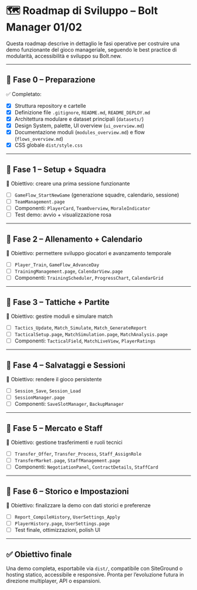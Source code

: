 # 🗺️ Roadmap di Sviluppo – Bolt Manager 01/02

Questa roadmap descrive in dettaglio le fasi operative per costruire una demo funzionante del gioco manageriale, seguendo le best practice di modularità, accessibilità e sviluppo su Bolt.new.

---

## 🔹 Fase 0 – Preparazione
✅ Completato:
- [x] Struttura repository e cartelle
- [x] Definizione file `.gitignore`, `README.md`, `README_DEPLOY.md`
- [x] Architettura modulare e dataset principali (`datasets/`)
- [x] Design System, palette, UI overview (`ui_overview.md`)
- [x] Documentazione moduli (`modules_overview.md`) e flow (`flows_overview.md`)
- [x] CSS globale `dist/style.css`

---

## 🔹 Fase 1 – Setup + Squadra
🎯 Obiettivo: creare una prima sessione funzionante

- [ ] `GameFlow_StartNewGame` (generazione squadre, calendario, sessione)
- [ ] `TeamManagement.page`
- [ ] Componenti: `PlayerCard`, `TeamOverview`, `MoraleIndicator`
- [ ] Test demo: avvio + visualizzazione rosa

---

## 🔹 Fase 2 – Allenamento + Calendario
🎯 Obiettivo: permettere sviluppo giocatori e avanzamento temporale

- [ ] `Player_Train`, `GameFlow_AdvanceDay`
- [ ] `TrainingManagement.page`, `CalendarView.page`
- [ ] Componenti: `TrainingScheduler`, `ProgressChart`, `CalendarGrid`

---

## 🔹 Fase 3 – Tattiche + Partite
🎯 Obiettivo: gestire moduli e simulare match

- [ ] `Tactics_Update`, `Match_Simulate`, `Match_GenerateReport`
- [ ] `TacticalSetup.page`, `MatchSimulation.page`, `MatchAnalysis.page`
- [ ] Componenti: `TacticalField`, `MatchLiveView`, `PlayerRatings`

---

## 🔹 Fase 4 – Salvataggi e Sessioni
🎯 Obiettivo: rendere il gioco persistente

- [ ] `Session_Save`, `Session_Load`
- [ ] `SessionManager.page`
- [ ] Componenti: `SaveSlotManager`, `BackupManager`

---

## 🔹 Fase 5 – Mercato e Staff
🎯 Obiettivo: gestione trasferimenti e ruoli tecnici

- [ ] `Transfer_Offer`, `Transfer_Process`, `Staff_AssignRole`
- [ ] `TransferMarket.page`, `StaffManagement.page`
- [ ] Componenti: `NegotiationPanel`, `ContractDetails`, `StaffCard`

---

## 🔹 Fase 6 – Storico e Impostazioni
🎯 Obiettivo: finalizzare la demo con dati storici e preferenze

- [ ] `Report_CompileHistory`, `UserSettings_Apply`
- [ ] `PlayerHistory.page`, `UserSettings.page`
- [ ] Test finale, ottimizzazioni, polish UI

---

## ✅ Obiettivo finale

Una demo completa, esportabile via `dist/`, compatibile con SiteGround o hosting statico, accessibile e responsive. Pronta per l’evoluzione futura in direzione multiplayer, API o espansioni.
